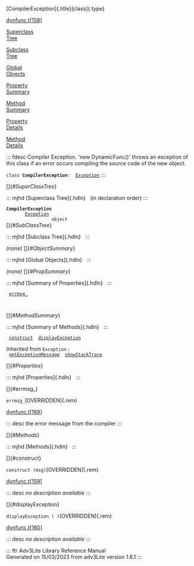 [CompilerException]{.title}[class]{.type}

[dynfunc.t](../file/dynfunc.t.html)\[[158](../source/dynfunc.t.html#158)\]

[Superclass\
Tree](#_SuperClassTree_)

[Subclass\
Tree](#_SubClassTree_)

[Global\
Objects](#_ObjectSummary_)

[Property\
Summary](#_PropSummary_)

[Method\
Summary](#_MethodSummary_)

[Property\
Details](#_Properties_)

[Method\
Details](#_Methods_)

::: fdesc
Compiler Exception. \'new DynamicFunc()\' throws an exception of this
class if an error occurs compiling the source code of the new object.

`class `**`CompilerException`**` :   `[`Exception`](../object/Exception.html)
:::

[]{#_SuperClassTree_}

::: mjhd
[Superclass Tree]{.hdln}   (in declaration order)
:::

**`CompilerException`**\
`         `[`Exception`](../object/Exception.html)\
`                 object`\
[]{#_SubClassTree_}

::: mjhd
[Subclass Tree]{.hdln}  
:::

*(none)* []{#_ObjectSummary_}

::: mjhd
[Global Objects]{.hdln}  
:::

*(none)* []{#_PropSummary_}

::: mjhd
[Summary of Properties]{.hdln}  
:::

` `[`errmsg_`](#errmsg_)`  `

` `

[]{#_MethodSummary_}

::: mjhd
[Summary of Methods]{.hdln}  
:::

` `[`construct`](#construct)`  `[`displayException`](#displayException)`  `

Inherited from `Exception` :\
` `[`getExceptionMessage`](../object/Exception.html#getExceptionMessage)`  `[`showStackTrace`](../object/Exception.html#showStackTrace)`  `

[]{#_Properties_}

::: mjhd
[Properties]{.hdln}  
:::

[]{#errmsg_}

`errmsg_`[OVERRIDDEN]{.rem}

[dynfunc.t](../file/dynfunc.t.html)\[[169](../source/dynfunc.t.html#169)\]

::: desc
the error message from the compiler
:::

[]{#_Methods_}

::: mjhd
[Methods]{.hdln}  
:::

[]{#construct}

`construct (msg)`[OVERRIDDEN]{.rem}

[dynfunc.t](../file/dynfunc.t.html)\[[159](../source/dynfunc.t.html#159)\]

::: desc
*no description available*
:::

[]{#displayException}

`displayException ( )`[OVERRIDDEN]{.rem}

[dynfunc.t](../file/dynfunc.t.html)\[[160](../source/dynfunc.t.html#160)\]

::: desc
*no description available*
:::

::: ftr
Adv3Lite Library Reference Manual\
Generated on 15/03/2023 from adv3Lite version 1.6.1
:::
